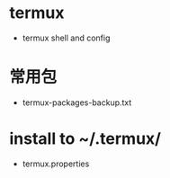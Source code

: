 # termux

- termux shell and config

# 常用包

- termux-packages-backup.txt

# install to ~/.termux/

- termux.properties
